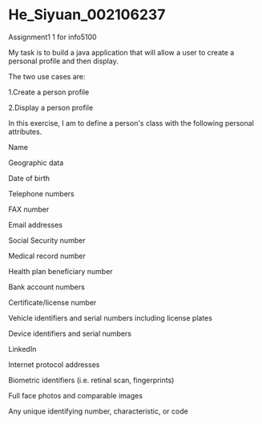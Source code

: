 # He_Siyuan_002106237

Assignment1 1 for info5100

My task is to build a java application that will allow a user to create a personal profile and then display. 

The two use cases are:

1.Create a person profile

2.Display a person profile


In this exercise, I am to define a person's class with the following personal attributes.

Name

Geographic data

Date of birth

Telephone numbers

FAX number

Email addresses

Social Security number

Medical record number

Health plan beneficiary number

Bank account numbers

Certificate/license number

Vehicle identifiers and serial numbers including license plates

Device identifiers and serial numbers

LinkedIn

Internet protocol addresses

Biometric identifiers (i.e. retinal scan, fingerprints)

Full face photos and comparable images

Any unique identifying number, characteristic, or code

